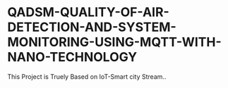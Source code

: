 # QADSM-QUALITY-OF-AIR-DETECTION-AND-SYSTEM-MONITORING-USING-MQTT-WITH-NANO-TECHNOLOGY
This Project  is  Truely Based on IoT-Smart city Stream..

